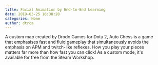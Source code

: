 ```yaml
---
title: Facial Animation by End-to-End Learning
date: 2019-03-25 16:38:28
categories: None
author: dtrca
---
```


A custom map created by Drodo Games for Dota 2, Auto Chess is a game that emphasises fast and fluid gameplay that simultaneously avoids the emphasis on APM and twitch-like reflexes. How you play your pieces matters far more than how fast you can click! As a custom mode, it's available for free from the Steam Workshop.